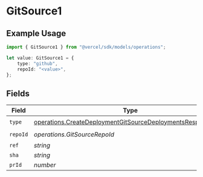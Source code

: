 # GitSource1

## Example Usage

```typescript
import { GitSource1 } from "@vercel/sdk/models/operations";

let value: GitSource1 = {
    type: "github",
    repoId: "<value>",
};
```

## Fields

| Field                                                                                                                                      | Type                                                                                                                                       | Required                                                                                                                                   | Description                                                                                                                                |
| ------------------------------------------------------------------------------------------------------------------------------------------ | ------------------------------------------------------------------------------------------------------------------------------------------ | ------------------------------------------------------------------------------------------------------------------------------------------ | ------------------------------------------------------------------------------------------------------------------------------------------ |
| `type`                                                                                                                                     | [operations.CreateDeploymentGitSourceDeploymentsResponseType](../../models/operations/createdeploymentgitsourcedeploymentsresponsetype.md) | :heavy_check_mark:                                                                                                                         | N/A                                                                                                                                        |
| `repoId`                                                                                                                                   | *operations.GitSourceRepoId*                                                                                                               | :heavy_check_mark:                                                                                                                         | N/A                                                                                                                                        |
| `ref`                                                                                                                                      | *string*                                                                                                                                   | :heavy_minus_sign:                                                                                                                         | N/A                                                                                                                                        |
| `sha`                                                                                                                                      | *string*                                                                                                                                   | :heavy_minus_sign:                                                                                                                         | N/A                                                                                                                                        |
| `prId`                                                                                                                                     | *number*                                                                                                                                   | :heavy_minus_sign:                                                                                                                         | N/A                                                                                                                                        |